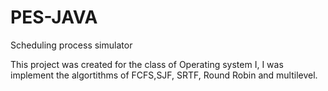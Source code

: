 # PES-JAVA
Scheduling process simulator

This project was created for the class of Operating system I, I was implement the algortithms of FCFS,SJF, SRTF, Round Robin and multilevel.
